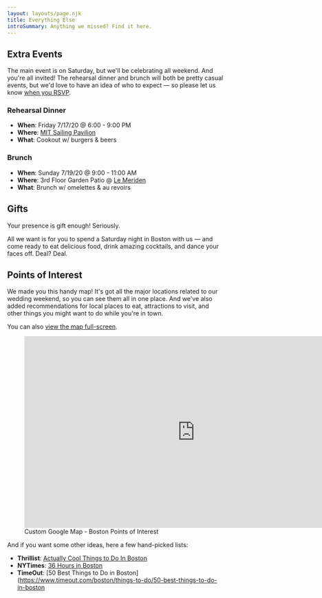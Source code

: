 ```yaml
---
layout: layouts/page.njk
title: Everything Else
introSummary: Anything we missed? Find it here.
---
```

## Extra Events

The main event is on Saturday, but we'll be celebrating all weekend. And you're all invited! The rehearsal dinner and brunch will both be pretty casual events, but we'd love to have an idea of who to expect — so please let us know [when you RSVP](/rsvp).

### Rehearsal Dinner

* **When**: Friday 7/17/20 @ 6:00 - 9:00 PM
* **Where**: [MIT Sailing Pavilion](https://goo.gl/maps/18Gd1HS44ThsRVXw6)
* **What**: Cookout w/ burgers & beers

### Brunch

* **When**: Sunday 7/19/20 @ 9:00 - 11:00 AM
* **Where**: 3rd Floor Garden Patio @ [Le Meriden](https://goo.gl/maps/rdZVPF9Lhruc7XRZA)
* **What**: Brunch w/ omelettes & au revoirs

## Gifts

Your presence is gift enough! Seriously. 

All we want is for you to spend a Saturday night in Boston with us — and come ready to eat delicious food, drink amazing cocktails, and dance your faces off. Deal? Deal.

## Points of Interest

We made you this handy map! It's got all the major locations related to our wedding weekend, so you can see them all in one place. And we've also added recommendations for local places to eat, attractions to visit, and other things you might want to do while you're in town.

You can also [view the map full-screen](https://www.google.com/maps/d/viewer?mid=1YViXbcdejBdYPMC9Q-rSpbtDueOqHOS2&hl=en&usp=sharing).

<figure>
    <iframe src="https://www.google.com/maps/d/u/0/embed?mid=1YViXbcdejBdYPMC9Q-rSpbtDueOqHOS2" width="792" height="446" frameborder="0" style="border:0;" allowfullscreen=""></iframe>
    <figcaption>Custom Google Map - Boston Points of Interest</figcaption>
</figure>

And if you want some other ideas, here a few hand-picked lists:
* **Thrillist**: [Actually Cool Things to Do In Boston](https://www.thrillist.com/lifestyle/boston/things-to-do-in-boston)
* **NYTimes**: [36 Hours in Boston](https://www.nytimes.com/2015/09/20/travel/what-to-do-in-36-hours-in-boston.html)
* **TimeOut**: [50 Best Things to Do in Boston](https://www.timeout.com/boston/things-to-do/50-best-things-to-do-in-boston